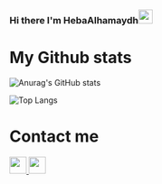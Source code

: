 ### Hi there I'm HebaAlhamaydh<img src="https://raw.githubusercontent.com/aemmadi/aemmadi/master/wave.gif" height=25px />



<!--
**Duniaalkilany/Duniaalkilany** is a ✨ _special_ ✨ repository because its `README.md` (this file) appears on your GitHub profile.

Here are some ideas to get you started:

- 🔭 I’m currently working on ...
- 🌱 I’m currently learning ...
- 👯 I’m looking to collaborate on ...
- 🤔 I’m looking for help with ...
- 💬 Ask me about ...
- 📫 How to reach me: ...
- 😄 Pronouns: ...
- ⚡ Fun fact: ...
-->

# My Github stats

![Anurag's GitHub stats](https://github-readme-stats.vercel.app/api?username=HebaAlhamaydh&show_icons=true&theme=radical&text_color=FFFFFF&bg_color=000000)

![Top Langs](https://github-readme-stats.vercel.app/api/top-langs/?username=salehziad&layout=compact&card_width=445px&bg_color=000000&text_color=FFFFFF&title_color=ff3377)
# Contact me


<a href="https://www.facebook.com/profile.php?id=100005955198338">
<img src="https://img.shields.io/badge/Facebook-1877F2?style=for-the-badge&logo=facebook&logoColor=white"height=30px />
</a>




<a href="https://www.linkedin.com/in/heba-alhamaydh/">
<img src="https://img.shields.io/badge/LinkedIn-0077B5?style=for-the-badge&logo=linkedin&logoColor=white" height=30px  />
</a>



<!-- <a href="https://github.com/HebaAlhamaydh">
  <img align="center" src="https://github-readme-stats.vercel.app/api?username=HebaAlhamaydh&show_icons=true&theme=radical" />
</a>
 -->


<!-- <a href="https://github.com/anuraghazra/github-readme-stats">
  <img align="center" src="https://github-readme-stats.vercel.app/api/top-langs/?username=Duniaalkilany&layout=compact&border_color=#ff0000" />
</a>
 -->
